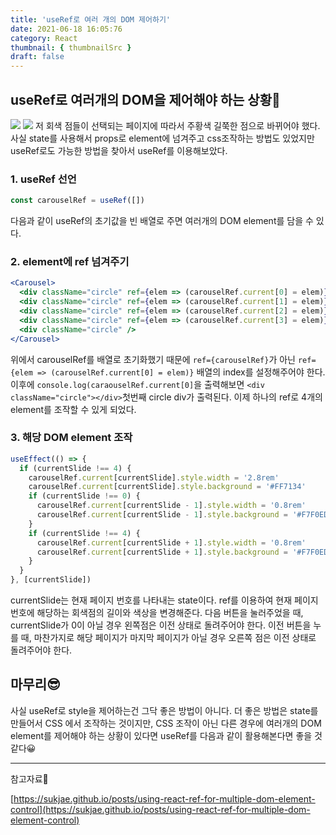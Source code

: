 ```yaml
---
title: 'useRef로 여러 개의 DOM 제어하기'
date: 2021-06-18 16:05:76
category: React
thumbnail: { thumbnailSrc }
draft: false
---
```


## useRef로 여러개의 DOM을 제어해야 하는 상황🤔

![](https://images.velog.io/images/chaerin00/post/e68b0eb6-dd78-45ec-b0ac-257e88a1f75d/Animation_2021-06-18-17-26-10.gif)
![](https://images.velog.io/images/chaerin00/post/21105603-6895-4b96-9d38-b72300afd10f/image.png)
저 회색 점들이 선택되는 페이지에 따라서 주황색 길쭉한 점으로 바뀌어야 했다. 사실 state를 사용해서 props로 element에 넘겨주고 css조작하는 방법도 있었지만 useRef로도 가능한 방법을 찾아서 useRef를 이용해보았다.

### 1. useRef 선언

```jsx
const carouselRef = useRef([])
```

다음과 같이 useRef의 초기값을 빈 배열로 주면 여러개의 DOM element를 담을 수 있다.

### 2. element에 ref 넘겨주기

```jsx
<Carousel>
  <div className="circle" ref={elem => (carouselRef.current[0] = elem)} />
  <div className="circle" ref={elem => (carouselRef.current[1] = elem)} />
  <div className="circle" ref={elem => (carouselRef.current[2] = elem)} />
  <div className="circle" ref={elem => (carouselRef.current[3] = elem)} />
  <div className="circle" />
</Carousel>
```

위에서 carouselRef를 배열로 초기화했기 때문에 `ref={carouselRef}`가 아닌 `ref={elem => (carouselRef.current[0] = elem)}` 배열의 index를 설정해주어야 한다. 이후에 `console.log(caraouselRef.current[0]`을 출력해보면 `<div className="circle"></div>`첫번째 circle div가 출력된다. 이제 하나의 ref로 4개의 element를 조작할 수 있게 되었다.

### 3. 해당 DOM element 조작

```jsx
useEffect(() => {
  if (currentSlide !== 4) {
    carouselRef.current[currentSlide].style.width = '2.8rem'
    carouselRef.current[currentSlide].style.background = '#FF7134'
    if (currentSlide !== 0) {
      carouselRef.current[currentSlide - 1].style.width = '0.8rem'
      carouselRef.current[currentSlide - 1].style.background = '#F7F0ED'
    }
    if (currentSlide !== 4) {
      carouselRef.current[currentSlide + 1].style.width = '0.8rem'
      carouselRef.current[currentSlide + 1].style.background = '#F7F0ED'
    }
  }
}, [currentSlide])
```

currentSlide는 현재 페이지 번호를 나타내는 state이다. ref를 이용하여 현재 페이지 번호에 해당하는 회색점의 길이와 색상을 변경해준다. 다음 버튼을 눌러주었을 때, currentSlide가 0이 아닐 경우 왼쪽점은 이전 상태로 돌려주어야 한다. 이전 버튼을 누를 때, 마찬가지로 해당 페이지가 마지막 페이지가 아닐 경우 오른쪽 점은 이전 상태로 돌려주어야 한다.

## 마무리😎

사실 useRef로 style을 제어하는건 그닥 좋은 방법이 아니다. 더 좋은 방법은 state를 만들어서 CSS 에서 조작하는 것이지만, CSS 조작이 아닌 다른 경우에 여러개의 DOM element를 제어해야 하는 상황이 있다면 useRef를 다음과 같이 활용해본다면 좋을 것 같다😀

<hr/>
참고자료📕

[https://sukjae.github.io/posts/using-react-ref-for-multiple-dom-element-control](https://sukjae.github.io/posts/using-react-ref-for-multiple-dom-element-control)
